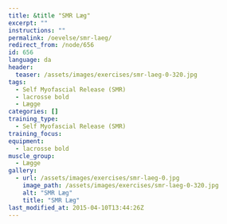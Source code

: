 ```yaml
---
title: &title "SMR Læg"
excerpt: ""
instructions: ""
permalink: /oevelse/smr-laeg/
redirect_from: /node/656
id: 656
language: da
header:
  teaser: /assets/images/exercises/smr-laeg-0-320.jpg
tags:
  - Self Myofascial Release (SMR)
  - lacrosse bold
  - Lægge
categories: []
training_type: 
  - Self Myofascial Release (SMR)
training_focus: 
equipment:
  - lacrosse bold
muscle_group:
  - Lægge
gallery:
  - url: /assets/images/exercises/smr-laeg-0.jpg
    image_path: /assets/images/exercises/smr-laeg-0-320.jpg
    alt: "SMR Læg"
    title: "SMR Læg"
last_modified_at: 2015-04-10T13:44:26Z
---
```

